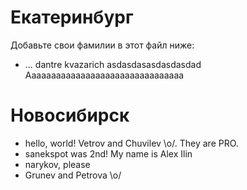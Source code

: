 Екатеринбург
===
Добавьте свои фамилии в этот файл ниже: 
* ...
dantre
kvazarich
asdasdasasdasdasdad
Aaaaaaaaaaaaaaaaaaaaaaaaaaaaaaaa

Новосибирск
=====

* hello, world! Vetrov and Chuvilev \o/. They are PRO.
* sanekspot was 2nd! My name is Alex Ilin
* narykov, please 
* Grunev and Petrova \o/
